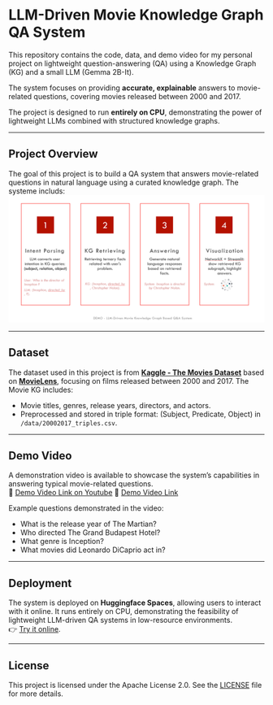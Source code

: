 # **LLM-Driven Movie Knowledge Graph QA System**

This repository contains the code, data, and demo video for my personal project on lightweight question-answering (QA) using a Knowledge Graph (KG) and a small LLM (Gemma 2B-It). 

The system focuses on providing **accurate, explainable** answers to movie-related questions, covering movies released between 2000 and 2017. 

The project is designed to run **entirely on CPU**, demonstrating the power of lightweight LLMs combined with structured knowledge graphs.

---

## **Project Overview**

The goal of this project is to build a QA system that answers movie-related questions in natural language using a curated knowledge graph. 
The systeme includs: 
![System Overview](./data/sys_overview.png)

---

## **Dataset**

The dataset used in this project is from [**Kaggle - The Movies Dataset**](https://www.kaggle.com/datasets/rounakbanik/the-movies-dataset) based on [**MovieLens**](https://grouplens.org/datasets/movielens/latest/), focusing on films released between 2000 and 2017. 
The Movie KG includes:
- Movie titles, genres, release years, directors, and actors.
- Preprocessed and stored in triple format: (Subject, Predicate, Object) in `/data/20002017_triples.csv`.

---

## **Demo Video**

A demonstration video is available to showcase the system’s capabilities in answering typical movie-related questions.  
🎥 [Demo Video Link on Youtube](https://www.youtube.com/watch?v=qd1PL1texTk)
🎥 [Demo Video Link](./data/LLM-Driven-Knowledge-Graph-QA-System-Demo.mp4)

Example questions demonstrated in the video:
- What is the release year of The Martian?
- Who directed The Grand Budapest Hotel?
- What genre is Inception?
- What movies did Leonardo DiCaprio act in?

---

## **Deployment**

The system is deployed on **Huggingface Spaces**, allowing users to interact with it online. It runs entirely on CPU, demonstrating the feasibility of lightweight LLM-driven QA systems in low-resource environments.  
👉 [Try it online](https://huggingface.co/spaces/HappyOtter/LLM-Driven-Knowledge-Graph-QA-System).

---

## **License**

This project is licensed under the Apache License 2.0. See the [LICENSE](./LICENSE) file for more details.
